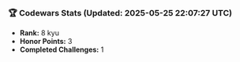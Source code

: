 ### 🏆 Codewars Stats (Updated: 2025-05-25 22:07:27 UTC)

- **Rank:** 8 kyu
- **Honor Points:** 3
- **Completed Challenges:** 1
